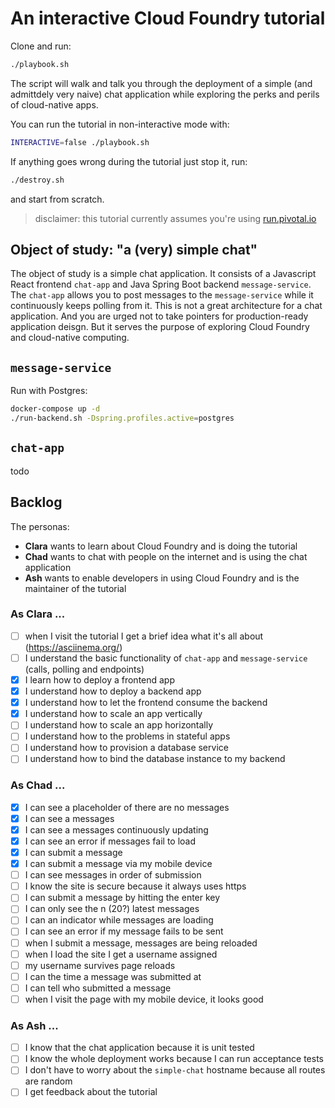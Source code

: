 # An interactive Cloud Foundry tutorial
Clone and run:
```bash
./playbook.sh
```
The script will walk and talk you through the deployment of a simple (and admittdely very naive) chat application
while exploring the perks and perils of cloud-native apps.

You can run the tutorial in non-interactive mode with:
```bash
INTERACTIVE=false ./playbook.sh
```

If anything goes wrong during the tutorial just stop it, run:
```bash
./destroy.sh
```
and start from scratch.

> disclaimer: this tutorial currently assumes you're using [run.pivotal.io](https://run.pivotal.io)

## Object of study: "a (very) simple chat"
The object of study is a simple chat application. It consists of a Javascript React frontend `chat-app` and Java Spring Boot backend `message-service`. The `chat-app`
allows you to post messages to the `message-service` while it continuously keeps polling from it. This is not a great
architecture for a chat application. And you are urged not to take pointers for production-ready application deisgn. 
But it serves the purpose of exploring Cloud Foundry and cloud-native computing.

## `message-service`

Run with Postgres:
```bash
docker-compose up -d
./run-backend.sh -Dspring.profiles.active=postgres
```

## `chat-app`
todo

## Backlog

The personas:
 * **Clara** wants to learn about Cloud Foundry and is doing the tutorial
 * **Chad** wants to chat with people on the internet and is using the chat application
 * **Ash** wants to enable developers in using Cloud Foundry and is the maintainer of the tutorial 

### As Clara ...
 * [ ] when I visit the tutorial I get a brief idea what it's all about (https://asciinema.org/)
 * [ ] I understand the basic functionality of `chat-app` and `message-service` (calls, polling and endpoints)
 * [x] I learn how to deploy a frontend app
 * [x] I understand how to deploy a backend app
 * [x] I understand how to let the frontend consume the backend
 * [x] I understand how to scale an app vertically
 * [ ] I understand how to scale an app horizontally
 * [ ] I understand how to the problems in stateful apps
 * [ ] I understand how to provision a database service
 * [ ] I understand how to bind the database instance to my backend

### As Chad ...
 * [x] I can see a placeholder of there are no messages
 * [x] I can see a messages
 * [x] I can see a messages continuously updating
 * [x] I can see an error if messages fail to load
 * [x] I can submit a message
 * [x] I can submit a message via my mobile device
 * [ ] I can see messages in order of submission
 * [ ] I know the site is secure because it always uses https
 * [ ] I can submit a message by hitting the enter key
 * [ ] I can only see the n (20?) latest messages
 * [ ] I can an indicator while messages are loading
 * [ ] I can see an error if my message fails to be sent
 * [ ] when I submit a message, messages are being reloaded
 * [ ] when I load the site I get a username assigned
 * [ ] my username survives page reloads
 * [ ] I can the time a message was submitted at
 * [ ] I can tell who submitted a message
 * [ ] when I visit the page with my mobile device, it looks good

### As Ash ...
 * [ ] I know that the chat application because it is unit tested
 * [ ] I know the whole deployment works because I can run acceptance tests
 * [ ] I don't have to worry about the `simple-chat` hostname because all routes are random
 * [ ] I get feedback about the tutorial
